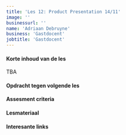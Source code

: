 ```yaml
---
title: 'Les 12: Product Presentation 14/11'
image: ''
businessurl: ''
name: 'Adriaan Debruyne'
business: 'Gastdocent'
jobtitle: 'Gastdocent'
---
```

> 
#### Korte inhoud van de les
TBA


#### Opdracht tegen volgende les

#### Assesment criteria


#### Lesmateriaal


#### Interesante links 

